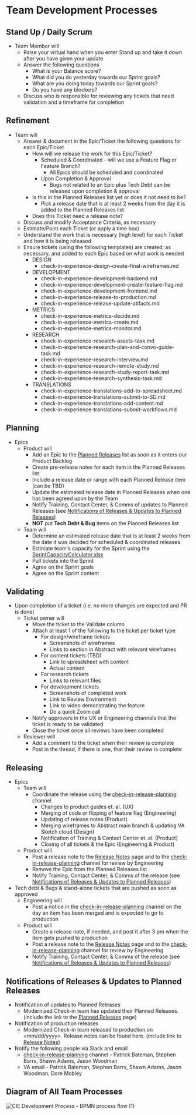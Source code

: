 # Team Development Processes

## Stand Up / Daily Scrum
- Team Member will
    - Raise your virtual hand when you enter Stand up and take it down after you have given your update
    - Answer the following questions
        - What is your Balance score?
        - What did you do yesterday towards our Sprint goals?
        - What are you doing today towards our Sprint goals?
        - Do you have any blockers?
    - Discuss who is responsible for reviewing any tickets that need validation and a timeframe for completion

## Refinement 
- Team will 
    - Answer & document in the Epic/Ticket the following questions for each Epic/Ticket
        - How will we release the work for this Epic/Ticket? 
            - Scheduled & Coordinated - will we use a Feature Flag or Feature Branch? 
                - All Epics should be scheduled and coordinated
            - Upon Completion & Approval
                - Bugs not related to an Epic plus Tech Debt can be released upon completion & approval
        - Is this in the Planned Releases list yet or does it not need to be?
            - Pick a release date that is at least 2 weeks from the day it is added to the Planned Releases list    
        - Does this Ticket need a release note?
   - Discuss and modify Acceptance Criteria, as necessary
   - Estimate/Point each Ticket (or apply a time box)
   - Understand the work that is necessary (high level) for each Ticket and how it is being released
   - Ensure tickets (using the following templates) are created, as necessary, and added to each Epic based on what work is needed
        - DESIGN
            - check-in-experience-design-create-final-wireframes.md
        - DEVELOPMENT
            - check-in-experience-development-backend.md
            - check-in-experience-development-create-feature-flag.md
            - check-in-experience-development-frontend.md
            - check-in-experience-release-to-production.md
            - check-in-experience-release-update-atifacts.md
        - METRICS
            - check-in-experience-metrics-decide.md    
            - check-in-experience-metrics-create.md            
            - check-in-experience-metrics-monitor.md
        - RESEARCH
            - check-in-experience-research-assets-task.md
            - check-in-experience-research-plan-and-convo-guide-task.md
            - check-in-experience-research-interview.md
            - check-in-experience-research-remote-study.md
            - check-in-experience-research-study-report-task.md
            - check-in-experience-research-synthesis-task.md
        - TRANSLATIONS
            - check-in-experience-translations-add-to-spreadsheet.md
            - check-in-experience-translations-submit-to-SD.md
            - check-in-experience-translations-add-content.md             
            - check-in-experience-translations-submit-workflows.md      
 
 ## Planning
 - Epics 
    - Product will 
        - Add an Epic to the [Planned Releases](https://github.com/department-of-veterans-affairs/va.gov-team/blob/master/products/health-care/checkin/release-plan/check-in-planned-releases.md) list as soon as it enters our Product Backlog
        - Create pre-release notes for each item in the Planned Releases list
        - Include a release date or range with each Planned Release item (can be TBD)
        - Update the estimated release date in Planned Releases when one has been agreed upon by the Team
        - Notify Training, Contact Center, & Comms of updates to Planned Releases (see [Notifications of Releases & Updates to Planned Releases](https://github.com/department-of-veterans-affairs/va.gov-team/blob/master/products/health-care/checkin/team/processes.md#notifications-of-releases--updates-to-planned-releases)) 
        - **NOT** put **Tech Debt & Bug** items on the Planned Releases list   
    - Team will 
        - Determine an estimated release date that is at least 2 weeks from the date it was decided for scheduled & coordinated releases      
        - Estimate team's capacity for the Sprint using the [SprintCapacityCalculator.xlsx](https://github.com/department-of-veterans-affairs/va.gov-team/files/9020531/VASprintCapacityCalculator.xlsx)
        - Pull tickets into the Sprint
        - Agree on the Sprint goals
        - Agree on the Sprint content
 
 ## Validating
- Upon completion of a ticket (i.e. no more changes are expected and PR is done)
    - Ticket owner will
        - Move the ticket to the Validate column                 
        - Attach at least 1 of the following to the ticket per ticket type
            - For design/wireframe tickets
                - Screenshots of wireframes
                - Links to section in Abstract with relevant wireframes
            - For content tickets (TBD)
                - Link to spreadsheet with content
                - Actual content
            - For research tickets
                - Links to relevant files
            - For development tickets
                - Screenshots of completed work 
                - Link to Review Environment
                - Link to video demonstrating the feature
                - Do a quick Zoom call
        - Notify approvers in the UX or Engineering channels that the ticket is ready to be validated
        - Close the ticket once all reviews have been completed
    - Reviewer will
        - Add a comment to the ticket when their review is complete
        - Post in the thread, if there is one, that their review is complete

## Releasing
- Epics 
    - Team will 
        - Coordinate the release using the [check-in-release-planning](https://dsva.slack.com/archives/C03KQAUFVT6) channel
            - Changes to product guides et. al. (UX)
            - Merging of code or flipping of feature flag (Engineering)
            - Updating of release notes (Product)
            - Merging wireframes to Abstract main branch & updating VA Sketch cloud (Design)
            - Notification of Training & Contact Center et. al. (Product)
            - Closing of all tickets & the Epic (Engineering & Product)
    - Product will 
        - Post a release note to the [Release Notes](https://github.com/department-of-veterans-affairs/va.gov-team/blob/master/products/health-care/checkin/release-plan/check-in-release-notes.md) page and to the [check-in-release-planning](https://dsva.slack.com/archives/C03KQAUFVT6) channel for review by Engineering
        - Remove the Epic from the Planned Releases list 
        - Notify Training, Contact Center, & Comms of the release (see [Notifications of Releases & Updates to Planned Releases](https://github.com/department-of-veterans-affairs/va.gov-team/blob/master/products/health-care/checkin/team/processes.md#notifications-of-releases--updates-to-planned-releases))
- Tech debt & Bugs & stand-alone tickets that are pushed as soon as approved  
    - Engineering will 
        - Post a notice in the [check-in-release-planning](https://dsva.slack.com/archives/C03KQAUFVT6) channel on the day an item has been merged and is expected to go to production
    - Product will 
        - Create a release note, if needed, and post it after 3 pm when the item gets pushed to production 
        - Post a release note to the [Release Notes](https://github.com/department-of-veterans-affairs/va.gov-team/blob/master/products/health-care/checkin/release-plan/check-in-release-notes.md) page and to the [check-in-release-planning](https://dsva.slack.com/archives/C03KQAUFVT6) channel for review by Engineering
        - Notify Training, Contact Center, & Comms of the release (see [Notifications of Releases & Updates to Planned Releases](https://github.com/department-of-veterans-affairs/va.gov-team/blob/master/products/health-care/checkin/team/processes.md#notifications-of-releases--updates-to-planned-releases))


## Notifications of Releases & Updates to Planned Releases
- Notification of updates to Planned Releases
    - Modernized Check-in team has updated their Planned Releases. (include the link to the [Planned Releases](https://github.com/department-of-veterans-affairs/va.gov-team/blob/master/products/health-care/checkin/release-plan/check-in-planned-releases.md) page)
- Notification of production releases
    - Modernized Check-in team released to production on <mm/dd/yyyy>. Release notes can be found here. (include link to [Release Notes](https://github.com/department-of-veterans-affairs/va.gov-team/blob/master/products/health-care/checkin/release-plan/check-in-release-notes.md))
- Notify the following people via Slack and email
    -   [check-in-release-planning](https://dsva.slack.com/archives/C022AC2STBM) channel - Patrick Bateman, Stephen Barrs, Shawn Adams, Jason Woodman
    -   VA email - Patrick Bateman, Stephen Barrs, Shawn Adams, Jason Woodman, Dore Mobley


## Diagram of All Team Processes

![CIE Development Process - BPMN process flow (1)](https://user-images.githubusercontent.com/86678742/174146999-201947c6-33b6-4564-bb64-a1bce22631df.jpeg)



